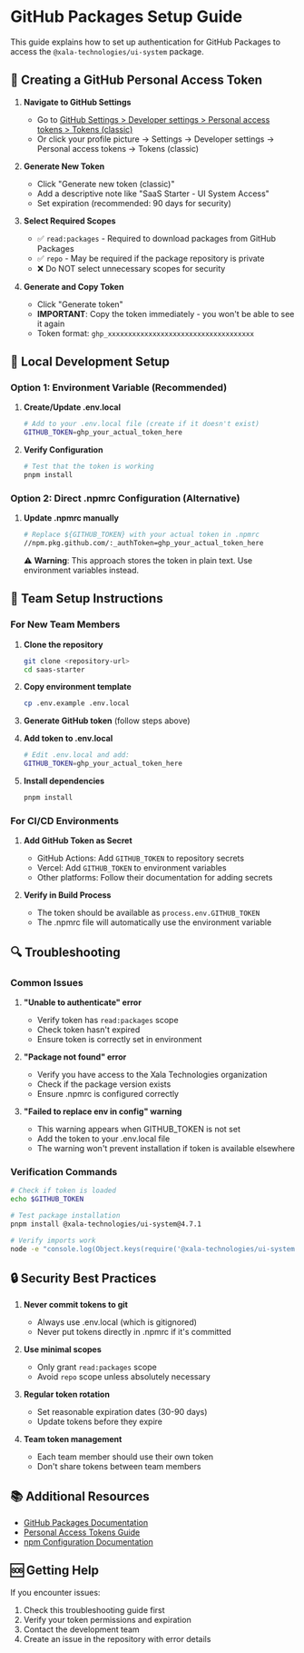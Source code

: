 # GitHub Packages Setup Guide

This guide explains how to set up authentication for GitHub Packages to access the `@xala-technologies/ui-system` package.

## 🔑 Creating a GitHub Personal Access Token

1. **Navigate to GitHub Settings**
   - Go to [GitHub Settings > Developer settings > Personal access tokens > Tokens (classic)](https://github.com/settings/tokens)
   - Or click your profile picture → Settings → Developer settings → Personal access tokens → Tokens (classic)

2. **Generate New Token**
   - Click "Generate new token (classic)"
   - Add a descriptive note like "SaaS Starter - UI System Access"
   - Set expiration (recommended: 90 days for security)

3. **Select Required Scopes**
   - ✅ `read:packages` - Required to download packages from GitHub Packages
   - ✅ `repo` - May be required if the package repository is private
   - ❌ Do NOT select unnecessary scopes for security

4. **Generate and Copy Token**
   - Click "Generate token"
   - **IMPORTANT**: Copy the token immediately - you won't be able to see it again
   - Token format: `ghp_xxxxxxxxxxxxxxxxxxxxxxxxxxxxxxxxxxxx`

## 🔧 Local Development Setup

### Option 1: Environment Variable (Recommended)

1. **Create/Update .env.local**
   ```bash
   # Add to your .env.local file (create if it doesn't exist)
   GITHUB_TOKEN=ghp_your_actual_token_here
   ```

2. **Verify Configuration**
   ```bash
   # Test that the token is working
   pnpm install
   ```

### Option 2: Direct .npmrc Configuration (Alternative)

1. **Update .npmrc manually**
   ```bash
   # Replace ${GITHUB_TOKEN} with your actual token in .npmrc
   //npm.pkg.github.com/:_authToken=ghp_your_actual_token_here
   ```

   ⚠️ **Warning**: This approach stores the token in plain text. Use environment variables instead.

## 🚀 Team Setup Instructions

### For New Team Members

1. **Clone the repository**
   ```bash
   git clone <repository-url>
   cd saas-starter
   ```

2. **Copy environment template**
   ```bash
   cp .env.example .env.local
   ```

3. **Generate GitHub token** (follow steps above)

4. **Add token to .env.local**
   ```bash
   # Edit .env.local and add:
   GITHUB_TOKEN=ghp_your_actual_token_here
   ```

5. **Install dependencies**
   ```bash
   pnpm install
   ```

### For CI/CD Environments

1. **Add GitHub Token as Secret**
   - GitHub Actions: Add `GITHUB_TOKEN` to repository secrets
   - Vercel: Add `GITHUB_TOKEN` to environment variables
   - Other platforms: Follow their documentation for adding secrets

2. **Verify in Build Process**
   - The token should be available as `process.env.GITHUB_TOKEN`
   - The .npmrc file will automatically use the environment variable

## 🔍 Troubleshooting

### Common Issues

1. **"Unable to authenticate" error**
   - Verify token has `read:packages` scope
   - Check token hasn't expired
   - Ensure token is correctly set in environment

2. **"Package not found" error**
   - Verify you have access to the Xala Technologies organization
   - Check if the package version exists
   - Ensure .npmrc is configured correctly

3. **"Failed to replace env in config" warning**
   - This warning appears when GITHUB_TOKEN is not set
   - Add the token to your .env.local file
   - The warning won't prevent installation if token is available elsewhere

### Verification Commands

```bash
# Check if token is loaded
echo $GITHUB_TOKEN

# Test package installation
pnpm install @xala-technologies/ui-system@4.7.1

# Verify imports work
node -e "console.log(Object.keys(require('@xala-technologies/ui-system')).slice(0, 5))"
```

## 🔒 Security Best Practices

1. **Never commit tokens to git**
   - Always use .env.local (which is gitignored)
   - Never put tokens directly in .npmrc if it's committed

2. **Use minimal scopes**
   - Only grant `read:packages` scope
   - Avoid `repo` scope unless absolutely necessary

3. **Regular token rotation**
   - Set reasonable expiration dates (30-90 days)
   - Update tokens before they expire

4. **Team token management**
   - Each team member should use their own token
   - Don't share tokens between team members

## 📚 Additional Resources

- [GitHub Packages Documentation](https://docs.github.com/en/packages)
- [Personal Access Tokens Guide](https://docs.github.com/en/authentication/keeping-your-account-and-data-secure/creating-a-personal-access-token)
- [npm Configuration Documentation](https://docs.npmjs.com/cli/v7/configuring-npm/npmrc)

## 🆘 Getting Help

If you encounter issues:

1. Check this troubleshooting guide first
2. Verify your token permissions and expiration
3. Contact the development team
4. Create an issue in the repository with error details
